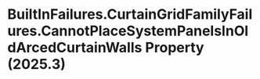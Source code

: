 # BuiltInFailures.CurtainGridFamilyFailures.CannotPlaceSystemPanelsInOldArcedCurtainWalls Property (2025.3)

﻿